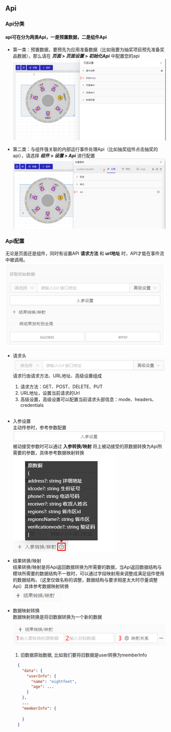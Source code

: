 ## Api

### Api分类
  #### api可在分为两类Api，一是预置数据，二是组件Api
  - 第一类：预置数据，要预先为应用准备数据（比如我要为抽奖项目预先准备奖品数据），那么请在 ***页面 > 页面设置 > 初始化Api*** 中配置您的api
    ![页面配置-api配置](./api_1.png)
  
  - 第二类：与组件强关联的内部运行事件处理Api（比如抽奖组件点击抽奖的api），请选择   ***组件 > 设置 > Api*** 进行配置
    ![组件配置-api配置](./api_2.png)


### Api配置
  无论是页面还是组件，同时有设置API **请求方法** 和 **url地址** 时，API才能在事件流中被调用。
  ![-](./api_3.png)
  - 请求头
    ![-](./api_4.png)<br/>
    请求行由请求方法、URL地址、高级设置组成
    1. 请求方法：GET、POST、DELETE、PUT
    2. URL地址，设置当前请求的Url
    3. 高级设置，高级设置可以配置当前请求头部信息：mode、headers、credentials
   <br/><br/>
  - 入参设置 <br />
    主动传参时，参考参数配置<br />
    ![-](./api_5.png)<br />
    被动接受参数时可以通过 **入参转换/映射** 将上被动接受的原数据转换为Api所需要的参数，具体参考数据映射转换<br />
    ![-](./api_6.png)<br />
  - 结果转换/映射 <br />
    结果转换/映射是将Api返回数据转换为所需要的数据，当Api返回数据结构与模块所需要的数据结构不一致时，可以通过字段映射用来调整成满足组件使用的数据结构，（这里仅做名称的调整，数据结构与要求相差太大时尽量调整Api）具体参考数据映射转换<br />
    ![-](./api_7.png)<br />
  - 数据映射转换<br />
    数据映射转换是将旧数据转换为一个新的数据<br />
    
    ![-](./api_8.png)<br />
    1. 旧数据原始数据, 比如我们要将旧数据是user转换为memberInfo<br />
      ```json
        {
          "data": {
            "userInfo": {
              "name": "eightfeet",
              "age": ...
            }
          },
          ...
          "memberInfo": {

          }
        }

      ```